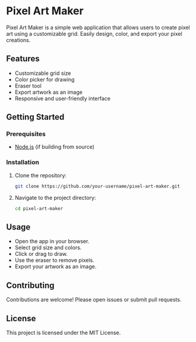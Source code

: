 # Pixel Art Maker

Pixel Art Maker is a simple web application that allows users to create pixel art using a customizable grid. Easily design, color, and export your pixel creations.

## Features

- Customizable grid size
- Color picker for drawing
- Eraser tool
- Export artwork as an image
- Responsive and user-friendly interface

## Getting Started

### Prerequisites

- [Node.js](https://nodejs.org/) (if building from source)

### Installation

1. Clone the repository:
    ```bash
    git clone https://github.com/your-username/pixel-art-maker.git
    ```
2. Navigate to the project directory:
    ```bash
    cd pixel-art-maker
    ```

## Usage

- Open the app in your browser.
- Select grid size and colors.
- Click or drag to draw.
- Use the eraser to remove pixels.
- Export your artwork as an image.

## Contributing

Contributions are welcome! Please open issues or submit pull requests.

## License

This project is licensed under the MIT License.